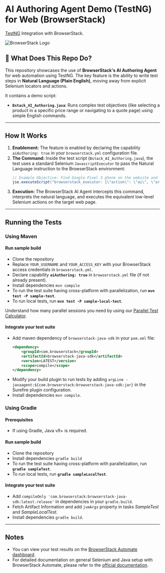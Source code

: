 # AI Authoring Agent Demo (TestNG) for Web (BrowserStack)

[TestNG](http://testng.org) Integration with BrowserStack.

![BrowserStack Logo](https://d98b8t1nnulk5.cloudfront.net/production/images/layout/logo-header.png?1469004780)

## 🌟 What Does This Repo Do?

This repository showcases the use of **BrowserStack's AI Authoring Agent** for web automation using TestNG. The key feature is the ability to write test steps in **Natural Language (Plain English)**, moving away from explicit Selenium locators and actions.

It contains a demo script:
* **`Bstack_AI_Authoring.java`**: Runs complex test objectives (like selecting a product in a specific price range or navigating to a quote page) using simple English commands.

---

## How It Works

1.  **Enablement:** The feature is enabled by declaring the capability `aiAuthoring: true` in your `browserstack.yml` configuration file.
2.  **The Command:** Inside the test script (`Bstack_AI_Authoring.java`), the test uses a standard Selenium `JavascriptExecutor` to pass the Natural Language instruction to the BrowserStack environment:
    ```java
    // Example Objective: Find Google Pixel 3 phone on the website and add 5 of them to the cart
    jse.executeScript("browserstack_executor: {\"action\": \"ai\", \"arguments\": [\" Click on the Google button and Add 5 Pixel 3 phones to cart\"]}");
    ```
3.  **Execution:** The BrowserStack AI Agent intercepts this command, interprets the natural language, and executes the equivalent low-level Selenium actions on the target web page.

---

## Running the Tests

### Using Maven

#### Run sample build

-   Clone the repository
-   Replace `YOUR_USERNAME` and `YOUR_ACCESS_KEY` with your BrowserStack access credentials in `browserstack.yml`.
-   Declare capability **`aiAuthoring: true`** in `browserstack.yml` file (if not already present).
-   Install dependencies `mvn compile`
-   To run the test suite having cross-platform with parallelization, run **`mvn test -P sample-test`**.
-   To run local tests, run **`mvn test -P sample-local-test`**.

Understand how many parallel sessions you need by using our [Parallel Test Calculator](https://www.browserstack.com/automate/parallel-calculator?ref=github).

#### Integrate your test suite

* Add maven dependency of `browserstack-java-sdk` in your `pom.xml` file:
    ```xml
    <dependency>
        <groupId>com.browserstack</groupId>
        <artifactId>browserstack-java-sdk</artifactId>
        <version>LATEST</version>
        <scope>compile</scope>
    </dependency>
    ```
* Modify your build plugin to run tests by adding `argLine -javaagent:${com.browserstack:browserstack-java-sdk:jar}` in the Surefire plugin configuration.
* Install dependencies `mvn compile`.

### Using Gradle

#### Prerequisites

-   If using Gradle, Java v9+ is required.

#### Run sample build

-   Clone the repository
-   Install dependencies `gradle build`
-   To run the test suite having cross-platform with parallelization, run **`gradle sampleTest`**.
-   To run local tests, run **`gradle sampleLocalTest`**.

#### Integrate your test suite

* Add `compileOnly 'com.browserstack:browserstack-java-sdk:latest.release'` in dependencies in your `gradle.build`.
* Fetch Artifact Information and add `jvmArgs` property in tasks *SampleTest* and *SampleLocalTest*.
* Install dependencies `gradle build`.

---

## Notes

* You can view your test results on the [BrowserStack Automate dashboard](https://www.browserstack.com/automate).
* For detailed documentation on general Selenium and Java setup with BrowserStack Automate, please refer to the [official documentation](https://www.browserstack.com/docs/automate/selenium?fw-lang=java).